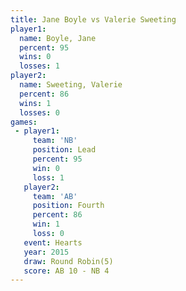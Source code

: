 ```yaml
---
title: Jane Boyle vs Valerie Sweeting
player1:                 
  name: Boyle, Jane      
  percent: 95            
  wins: 0                
  losses: 1              
player2:                 
  name: Sweeting, Valerie
  percent: 86            
  wins: 1                
  losses: 0              
games:
 - player1:        
     team: 'NB'    
     position: Lead
     percent: 95   
     win: 0        
     loss: 1       
   player2:          
     team: 'AB'      
     position: Fourth
     percent: 86     
     win: 1          
     loss: 0         
   event: Hearts       
   year: 2015          
   draw: Round Robin(5)
   score: AB 10 - NB 4 
---
```

